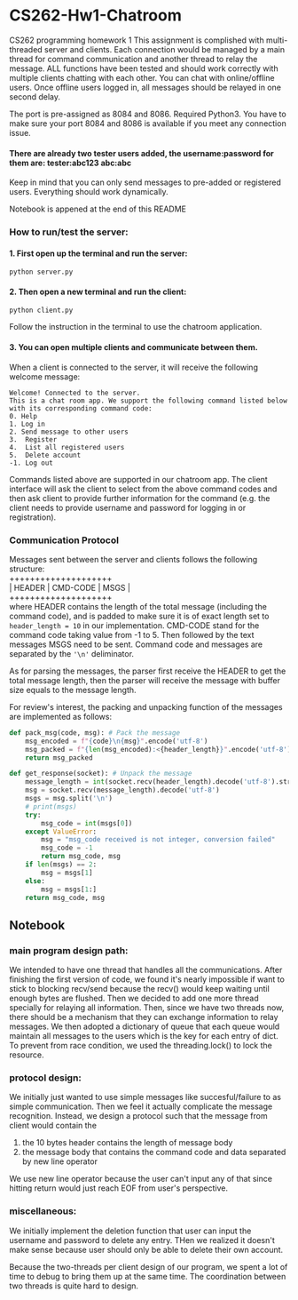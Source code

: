 # CS262-Hw1-Chatroom

CS262 programming homework 1
This assignment is complished with multi-threaded server and clients. Each connection would be managed by a main thread for command communication and another thread to relay the message. ALL functions have been tested and should work correctly with multiple clients chatting with each other. You can chat with online/offline users. Once offline users logged in, all messages should be relayed in one second delay. 

The port is pre-assigned as 8084 and 8086. 
Required Python3. You have to make sure your port 8084 and 8086 is available if you meet any connection issue.

#### There are already two tester users added, the username:password for them are: tester:abc123 abc:abc

Keep in mind that you can only send messages to pre-added or registered users. Everything should work dynamically.  

Notebook is appened at the end of this README

### How to run/test the server: 

  #### 1. First open up the terminal and run the server:
```
python server.py
```
  #### 2. Then open a new terminal and run the client:
  
 ```
 python client.py
 ```
 Follow the instruction in the terminal to use the chatroom application. 
 
  #### 3. You can open multiple clients and communicate between them.

When a client is connected to the server, it will receive the following welcome message:
```
Welcome! Connected to the server.
This is a chat room app. We support the following command listed below with its corresponding command code:
0. Help
1. Log in 
2. Send message to other users
3.  Register
4.  List all registered users
5.  Delete account
-1. Log out
```
Commands listed above are supported in our chatroom app. The client interface will ask the client to select from the above command codes and then ask client to provide further information for the command (e.g. the client needs to provide username and password for logging in or registration).

### Communication Protocol
Messages sent between the server and clients follows the following structure:  
++++++++++++++++++++  
| HEADER | CMD-CODE | MSGS |  
++++++++++++++++++++    
where HEADER contains the length of the total message (including the command code), and is padded to make sure it is of exact length set to `header_length = 10` in our implementation. CMD-CODE stand for the command code taking value from -1 to 5. Then followed by the text messages MSGS need to be sent. Command code and messages are separated by the `'\n'` deliminator. 

As for parsing the messages, the parser first receive the HEADER to get the total message length, then the parser will receive the message with buffer size equals to the message length.

For review's interest, the packing and unpacking function of the messages are implemented as follows:
```python
def pack_msg(code, msg): # Pack the message
    msg_encoded = f"{code}\n{msg}".encode('utf-8')
    msg_packed = f"{len(msg_encoded):<{header_length}}".encode('utf-8') + msg_encoded
    return msg_packed

def get_response(socket): # Unpack the message
    message_length = int(socket.recv(header_length).decode('utf-8').strip())
    msg = socket.recv(message_length).decode('utf-8')
    msgs = msg.split('\n')
    # print(msgs)
    try:
        msg_code = int(msgs[0])
    except ValueError:
        msg = "msg_code received is not integer, conversion failed"
        msg_code = -1
        return msg_code, msg
    if len(msgs) == 2:
        msg = msgs[1]
    else:
        msg = msgs[1:]
    return msg_code, msg
```



## Notebook
### main program design path:
We intended to have one thread that handles all the communications. After finishing the first
version of code, we found it's nearly impossible if want to stick to blocking recv/send because the recv() would 
keep waiting until enough bytes are flushed. Then we decided to add one more thread 
specially for relaying all information. 
Then, since we have two threads now, there should be a mechanism that they can exchange information 
to relay messages. We then adopted a dictionary of queue that each queue would maintain 
all messages to the users which is the key for each entry of dict. To prevent from race
condition, we used the threading.lock() to lock the resource.
### protocol design:
We initially just wanted to use simple messages like succesful/failure to as simple
communication. Then we feel it actually complicate the message recognition. Instead,
we design a protocol such that the message from client would contain the 
1. the 10 bytes header contains the length of message body
2. the message body that contains the command code and data separated by new line operator

We use new line operator because the user can't input any of that since hitting return 
would just reach EOF from user's perspective.
### miscellaneous:
We initially implement the deletion function that user can input the username and 
password to delete any entry. THen we realized it doesn't make sense because user should only be
able to delete their own account.

Because the two-threads per client design of our program, we spent a lot of time 
to debug to bring them up at the same time. The coordination between two threads is 
quite hard to design. 

